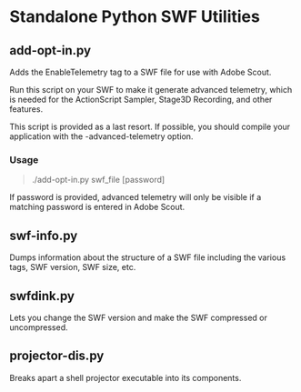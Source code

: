 Standalone Python SWF Utilities
===============================

## add-opt-in.py

Adds the EnableTelemetry tag to a SWF file for use with Adobe Scout.

Run this script on your SWF to make it generate advanced telemetry, which is
needed for the ActionScript Sampler, Stage3D Recording, and other features.

This script is provided as a last resort. If possible, you should compile your
application with the -advanced-telemetry option. 

### Usage

> ./add-opt-in.py swf_file [password]

If password is provided, advanced telemetry will only be visible if a matching 
password is entered in Adobe Scout. 

## swf-info.py

Dumps  information about the structure of a SWF file including the various tags, SWF version, SWF size, etc.

## swfdink.py

Lets you change the SWF version and make the SWF compressed or uncompressed.
          
## projector-dis.py

Breaks apart a shell projector executable into its components.